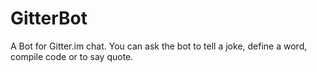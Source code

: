 GitterBot
=========
A Bot for Gitter.im chat.
You can ask the bot to tell a joke, define a word, compile code or to say quote.
